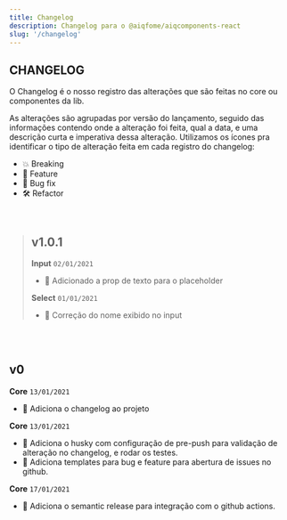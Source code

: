 ```yaml
---
title: Changelog
description: Changelog para o @aiqfome/aiqcomponents-react
slug: '/changelog'
---
```


## CHANGELOG

O Changelog é o nosso registro das alterações que são feitas no core ou componentes da lib.

As alterações são agrupadas por versão do lançamento, seguido das informações contendo onde a alteração foi feita, qual a data, e uma descrição curta e imperativa dessa alteração.
Utilizamos os ícones pra identificar o tipo de alteração feita em cada registro do changelog:

- 💥 Breaking
- 🚀 Feature
- 🐛 Bug fix
- 🛠 Refactor

<br/>

> ## v1.0.1
>
> **Input** `02/01/2021`
>
> - 🚀 Adicionado a prop de texto para o placeholder
>
> **Select** `01/01/2021`
>
> - 🐛 Correção do nome exibido no input

<br/><br/>

<!-- CHANGELOG:INSERTS -->

## v0

**Core** `13/01/2021`

- 🚀 Adiciona o changelog ao projeto

**Core** `13/01/2021`

- 🚀 Adiciona o husky com configuração de pre-push para validação de alteração no changelog, e rodar os testes.
- 🚀 Adiciona templates para bug e feature para abertura de issues no github.

**Core** `17/01/2021`

- 🚀 Adiciona o semantic release para integração com o github actions.
